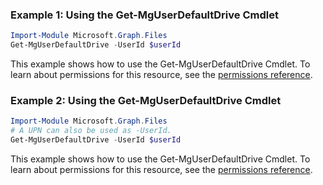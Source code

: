 ### Example 1: Using the Get-MgUserDefaultDrive Cmdlet
```powershell
Import-Module Microsoft.Graph.Files
Get-MgUserDefaultDrive -UserId $userId
```
This example shows how to use the Get-MgUserDefaultDrive Cmdlet.
To learn about permissions for this resource, see the [permissions reference](/graph/permissions-reference).
### Example 2: Using the Get-MgUserDefaultDrive Cmdlet
```powershell
Import-Module Microsoft.Graph.Files
# A UPN can also be used as -UserId.
Get-MgUserDefaultDrive -UserId $userId
```
This example shows how to use the Get-MgUserDefaultDrive Cmdlet.
To learn about permissions for this resource, see the [permissions reference](/graph/permissions-reference).
